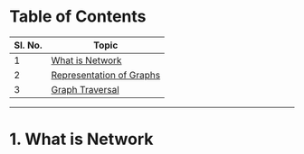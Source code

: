 # Table of Contents 

| Sl. No. | Topic                                                   |
| ------- | ------------------------------------------------------- |
| 1       | [What is Network](#1-what-is-network)                   |
| 2       | [Representation of Graphs](#2-representation-of-graphs) |
| 3       | [Graph Traversal](#3-graph-traversal)                   |

---

# 1. What is Network


